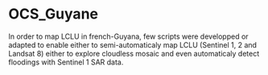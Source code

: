 # OCS_Guyane
In order to map LCLU in french-Guyana, few scripts were developped or adapted to enable either to semi-automaticaly map LCLU (Sentinel 1, 2 and Landsat 8) either to explore cloudless mosaic and even automaticaly detect floodings with Sentinel 1 SAR data.
